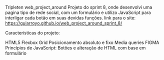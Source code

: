 Tripleten web_project_around
Projeto do sprint 8, onde desenvolvi uma pagina tipo de rede social, com um formulário e utilizo JavaScript para interligar cada botão em suas devidas funções.
link para o site: https://guiarroyo.github.io/web_project_around_sprint_8/

Características do projeto:

HTML5 
Flexbox
Grid
Posicionamento absoluto e fixo
Media queries
FIGMA
Princípios de JavaScript: Botões e alteração de HTML com base em formulário